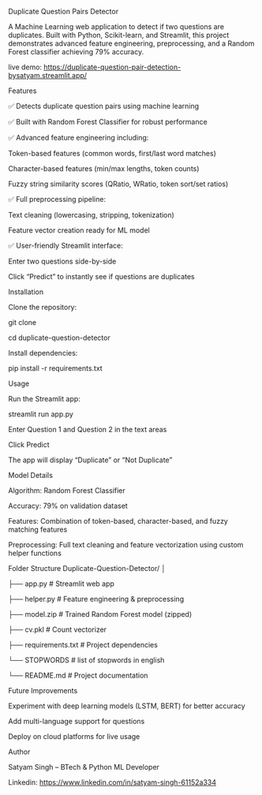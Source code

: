 Duplicate Question Pairs Detector

A Machine Learning web application to detect if two questions are duplicates. Built with Python, Scikit-learn, and Streamlit, this project demonstrates advanced feature engineering, preprocessing, and a Random Forest classifier achieving 79% accuracy.

live demo: https://duplicate-question-pair-detection-bysatyam.streamlit.app/

Features

✅ Detects duplicate question pairs using machine learning

✅ Built with Random Forest Classifier for robust performance

✅ Advanced feature engineering including:

Token-based features (common words, first/last word matches)

Character-based features (min/max lengths, token counts)

Fuzzy string similarity scores (QRatio, WRatio, token sort/set ratios)

✅ Full preprocessing pipeline:

Text cleaning (lowercasing, stripping, tokenization)

Feature vector creation ready for ML model

✅ User-friendly Streamlit interface:

Enter two questions side-by-side

Click “Predict” to instantly see if questions are duplicates

Installation

Clone the repository:

git clone <your-repo-link>

cd duplicate-question-detector


Install dependencies:

pip install -r requirements.txt

Usage

Run the Streamlit app:

streamlit run app.py


Enter Question 1 and Question 2 in the text areas

Click Predict

The app will display “Duplicate” or “Not Duplicate”

Model Details

Algorithm: Random Forest Classifier

Accuracy: 79% on validation dataset

Features: Combination of token-based, character-based, and fuzzy matching features

Preprocessing: Full text cleaning and feature vectorization using custom helper functions

Folder Structure
Duplicate-Question-Detector/
│

├── app.py                 # Streamlit web app

├── helper.py              # Feature engineering & preprocessing

├── model.zip              # Trained Random Forest model (zipped)

├── cv.pkl                 # Count vectorizer

├── requirements.txt       # Project dependencies

└── STOPWORDS              # list of stopwords in english 

└── README.md              # Project documentation

Future Improvements

Experiment with deep learning models (LSTM, BERT) for better accuracy

Add multi-language support for questions

Deploy on cloud platforms for live usage


Author

Satyam Singh – BTech & Python ML Developer

Linkedin: https://www.linkedin.com/in/satyam-singh-61152a334





